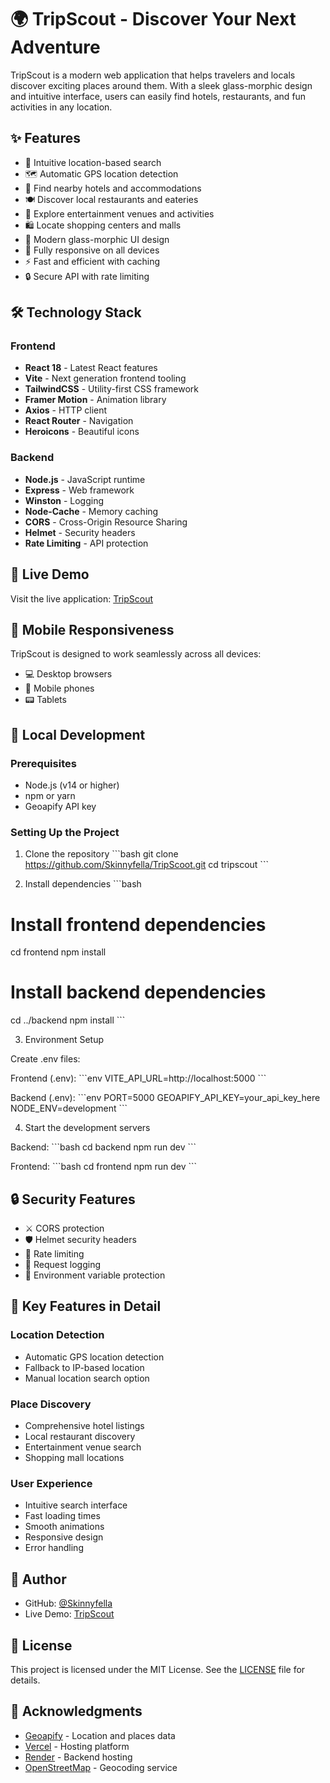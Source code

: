 # 🌍 TripScout - Discover Your Next Adventure

TripScout is a modern web application that helps travelers and locals discover exciting places around them. With a sleek glass-morphic design and intuitive interface, users can easily find hotels, restaurants, and fun activities in any location.


## ✨ Features

- 🎯 Intuitive location-based search
- 🗺️ Automatic GPS location detection
- 🏨 Find nearby hotels and accommodations
- 🍽️ Discover local restaurants and eateries
- 🎪 Explore entertainment venues and activities
- 🛍️ Locate shopping centers and malls
- 🎨 Modern glass-morphic UI design
- 📱 Fully responsive on all devices
- ⚡ Fast and efficient with caching
- 🔒 Secure API with rate limiting

## 🛠️ Technology Stack

### Frontend
- **React 18** - Latest React features
- **Vite** - Next generation frontend tooling
- **TailwindCSS** - Utility-first CSS framework
- **Framer Motion** - Animation library
- **Axios** - HTTP client
- **React Router** - Navigation
- **Heroicons** - Beautiful icons

### Backend
- **Node.js** - JavaScript runtime
- **Express** - Web framework
- **Winston** - Logging
- **Node-Cache** - Memory caching
- **CORS** - Cross-Origin Resource Sharing
- **Helmet** - Security headers
- **Rate Limiting** - API protection

## 🚀 Live Demo

Visit the live application: [TripScout](https://trip-scout.vercel.app/)

## 📱 Mobile Responsiveness

TripScout is designed to work seamlessly across all devices:
- 💻 Desktop browsers
- 📱 Mobile phones
- 📟 Tablets

## 🔧 Local Development

### Prerequisites
- Node.js (v14 or higher)
- npm or yarn
- Geoapify API key

### Setting Up the Project

1. Clone the repository
\`\`\`bash
git clone https://github.com/Skinnyfella/TripScoot.git
cd tripscout
\`\`\`

2. Install dependencies
\`\`\`bash
# Install frontend dependencies
cd frontend
npm install

# Install backend dependencies
cd ../backend
npm install
\`\`\`

3. Environment Setup

Create .env files:

Frontend (.env):
\`\`\`env
VITE_API_URL=http://localhost:5000
\`\`\`

Backend (.env):
\`\`\`env
PORT=5000
GEOAPIFY_API_KEY=your_api_key_here
NODE_ENV=development
\`\`\`

4. Start the development servers

Backend:
\`\`\`bash
cd backend
npm run dev
\`\`\`

Frontend:
\`\`\`bash
cd frontend
npm run dev
\`\`\`

## 🔒 Security Features

- ⚔️ CORS protection
- 🛡️ Helmet security headers
- 🚫 Rate limiting
- 📝 Request logging
- 🔐 Environment variable protection

## 🌟 Key Features in Detail

### Location Detection
- Automatic GPS location detection
- Fallback to IP-based location
- Manual location search option

### Place Discovery
- Comprehensive hotel listings
- Local restaurant discovery
- Entertainment venue search
- Shopping mall locations

### User Experience
- Intuitive search interface
- Fast loading times
- Smooth animations
- Responsive design
- Error handling

## 👤 Author

- GitHub: [@Skinnyfella](https://github.com/Skinnyfella)
- Live Demo: [TripScout](https://trip-scout.vercel.app/)

## 📄 License

This project is licensed under the MIT License. See the [LICENSE](LICENSE) file for details.

## 🙏 Acknowledgments

- [Geoapify](https://www.geoapify.com/) - Location and places data
- [Vercel](https://vercel.com/) - Hosting platform
- [Render](https://render.com/) - Backend hosting
- [OpenStreetMap](https://www.openstreetmap.org/) - Geocoding service